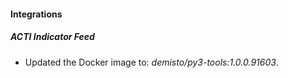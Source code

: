 #### Integrations
##### ACTI Indicator Feed
- Updated the Docker image to: *demisto/py3-tools:1.0.0.91603*.

